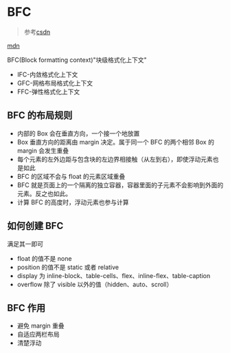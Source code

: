 # BFC

> 参考[csdn](https://blog.csdn.net/sinat_36422236/article/details/88763187)

[mdn](https://developer.mozilla.org/zh-CN/docs/Web/Guide/CSS/Block_formatting_context)

BFC(Block formatting context)"块级格式化上下文"

- IFC-内敛格式化上下文
- GFC-网格布局格式化上下文
- FFC-弹性格式化上下文

## BFC 的布局规则

- 内部的 Box 会在垂直方向，一个接一个地放置
- Box 垂直方向的距离由 margin 决定。属于同一个 BFC 的两个相邻 Box 的 margin 会发生重叠
- 每个元素的左外边距与包含块的左边界相接触（从左到右），即使浮动元素也是如此
- BFC 的区域不会与 float 的元素区域重叠
- BFC 就是页面上的一个隔离的独立容器，容器里面的子元素不会影响到外面的元素。反之也如此。
- 计算 BFC 的高度时，浮动元素也参与计算

## 如何创建 BFC

满足其一即可

- float 的值不是 none
- position 的值不是 static 或者 relative
- display 为 inline-block、table-cells、flex、inline-flex、table-caption
- overflow 除了 visible 以外的值（hidden、auto、scroll）

## BFC 作用

- 避免 margin 重叠
- 自适应两栏布局
- 清楚浮动

